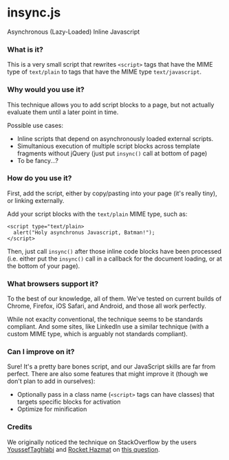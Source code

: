 insync.js
======

Asynchronous (Lazy-Loaded) Inline Javascript

### What is it? ###

This is a very small script that rewrites `<script>` tags that have the MIME type of `text/plain` to tags that have 
the MIME type `text/javascript`.

### Why would you use it? ###

This technique allows you to add script blocks to a page, but not actually evaluate them until a later point in time.

Possible use cases:

* Inline scripts that depend on asynchronously loaded external scripts.
* Simultanious execution of multiple script blocks across template fragments without jQuery (just put `insync()` call at bottom of page)
* To be fancy...?

### How do you use it? ###

First, add the script, either by copy/pasting into your page (it's really tiny), or linking externally.

Add your script blocks with the `text/plain` MIME type, such as:

    <script type="text/plain>
      alert("Holy asynchronus Javascript, Batman!");
    </script>
    
Then, just call `insync()` after those inline code blocks have been processed (i.e. either put the `insync()` call in 
a callback for the document loading, or at the bottom of your page).

### What browsers support it? ###

To the best of our knowledge, all of them. We've tested on current builds of Chrome, Firefox, iOS Safari, and Android, 
and those all work perfectly.

While not exaclty conventional, the technique seems to be standards compliant. And some sites, like LinkedIn use a similar 
technique (with a custom MIME type, which is arguably not standards compliant).

### Can I improve on it? ###

Sure! It's a pretty bare bones script, and our JavaScript skills are far from perfect. There are also some 
features that might improve it (though we don't plan to add in ourselves):

* Optionally pass in a class name (`<script>` tags can have classes) that targets specific blocks for activation
* Optimize for minification

### Credits ###

We originally noticed the technique on StackOverflow by the users 
[YoussefTaghlabi](http://stackoverflow.com/users/1283955/yousseftaghlabi) 
and [Rocket Hazmat](http://stackoverflow.com/users/206403/rocket-hazmat) on 
[this question](http://stackoverflow.com/questions/8946715/lazy-loading-javascript-and-inline-javascript).
